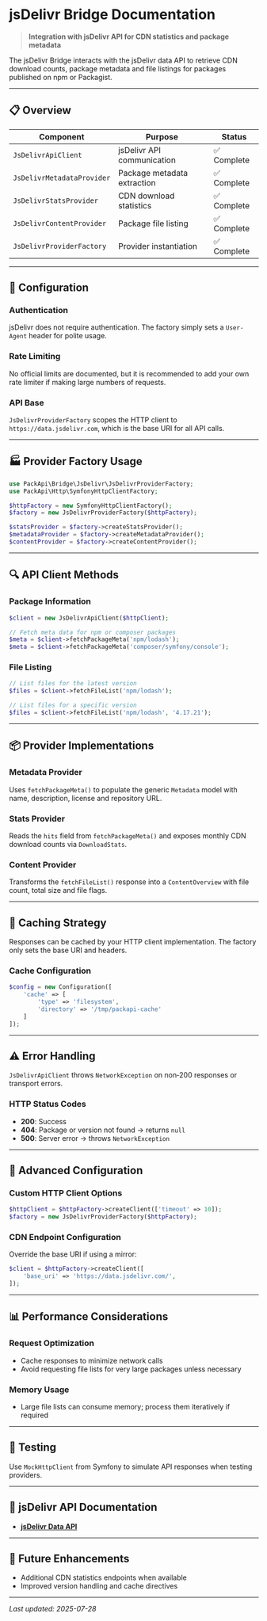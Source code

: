 # jsDelivr Bridge Documentation

> **Integration with jsDelivr API for CDN statistics and package metadata**

The jsDelivr Bridge interacts with the jsDelivr data API to retrieve CDN download counts, package metadata and file listings for packages published on npm or Packagist.

---

## 📋 **Overview**

| Component | Purpose | Status |
|-----------|---------|--------|
| `JsDelivrApiClient` | jsDelivr API communication | ✅ Complete |
| `JsDelivrMetadataProvider` | Package metadata extraction | ✅ Complete |
| `JsDelivrStatsProvider` | CDN download statistics | ✅ Complete |
| `JsDelivrContentProvider` | Package file listing | ✅ Complete |
| `JsDelivrProviderFactory` | Provider instantiation | ✅ Complete |

---

## 🔧 **Configuration**

### **Authentication**
jsDelivr does not require authentication. The factory simply sets a `User-Agent` header for polite usage.

### **Rate Limiting**
No official limits are documented, but it is recommended to add your own rate limiter if making large numbers of requests.

### **API Base**
`JsDelivrProviderFactory` scopes the HTTP client to `https://data.jsdelivr.com`, which is the base URI for all API calls.

---

## 🏭 **Provider Factory Usage**

```php
use PackApi\Bridge\JsDelivr\JsDelivrProviderFactory;
use PackApi\Http\SymfonyHttpClientFactory;

$httpFactory = new SymfonyHttpClientFactory();
$factory = new JsDelivrProviderFactory($httpFactory);

$statsProvider = $factory->createStatsProvider();
$metadataProvider = $factory->createMetadataProvider();
$contentProvider = $factory->createContentProvider();
```

---

## 🔍 **API Client Methods**

### **Package Information**
```php
$client = new JsDelivrApiClient($httpClient);

// Fetch meta data for npm or composer packages
$meta = $client->fetchPackageMeta('npm/lodash');
$meta = $client->fetchPackageMeta('composer/symfony/console');
```

### **File Listing**
```php
// List files for the latest version
$files = $client->fetchFileList('npm/lodash');

// List files for a specific version
$files = $client->fetchFileList('npm/lodash', '4.17.21');
```

---

## 📦 **Provider Implementations**

### **Metadata Provider**
Uses `fetchPackageMeta()` to populate the generic `Metadata` model with name, description, license and repository URL.

### **Stats Provider**
Reads the `hits` field from `fetchPackageMeta()` and exposes monthly CDN download counts via `DownloadStats`.

### **Content Provider**
Transforms the `fetchFileList()` response into a `ContentOverview` with file count, total size and file flags.

---

## 🔄 **Caching Strategy**
Responses can be cached by your HTTP client implementation. The factory only sets the base URI and headers.

### **Cache Configuration**
```php
$config = new Configuration([
    'cache' => [
        'type' => 'filesystem',
        'directory' => '/tmp/packapi-cache'
    ]
]);
```

---

## ⚠️ **Error Handling**
`JsDelivrApiClient` throws `NetworkException` on non‑200 responses or transport errors.

### **HTTP Status Codes**
- **200**: Success
- **404**: Package or version not found → returns `null`
- **500**: Server error → throws `NetworkException`

---

## 🔧 **Advanced Configuration**

### **Custom HTTP Client Options**
```php
$httpClient = $httpFactory->createClient(['timeout' => 10]);
$factory = new JsDelivrProviderFactory($httpFactory);
```

### **CDN Endpoint Configuration**
Override the base URI if using a mirror:
```php
$client = $httpFactory->createClient([
    'base_uri' => 'https://data.jsdelivr.com/',
]);
```

---

## 📊 **Performance Considerations**

### **Request Optimization**
- Cache responses to minimize network calls
- Avoid requesting file lists for very large packages unless necessary

### **Memory Usage**
- Large file lists can consume memory; process them iteratively if required

---

## 🧪 **Testing**
Use `MockHttpClient` from Symfony to simulate API responses when testing providers.

---

## 🔗 **jsDelivr API Documentation**
- **[jsDelivr Data API](https://github.com/jsdelivr/data.jsdelivr.com)**

---

## 🚀 **Future Enhancements**
- Additional CDN statistics endpoints when available
- Improved version handling and cache directives

---

*Last updated: 2025-07-28*
